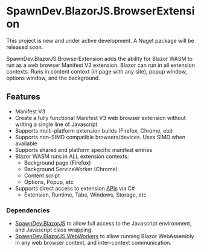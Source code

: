 
# SpawnDev.BlazorJS.BrowserExtension

This project is new and under active development. A Nuget package will be released soon.

SpawnDev.BlazorJS.BrowserExtension adds the ability for Blazor WASM to run as a web browser Manifest V3 extension. Blazor can run in all extension contexts. Runs in content context (in page with any site), popup window, options window, and the background.

## Features
- Manifest V3
- Create a fully functional Manifest V3 web browser extension without writing a single line of Javascript
- Supports multi-platform extension builds (Firefox, Chrome, etc)
- Supports non-SIMD compatible browsers/devices. Uses SIMD when available
- Supports shared and platform specific manifest entries
- Blazor WASM runs in ALL extension contexts: 
  - Background page (Firefox)
  - Background ServiceWorker (Chrome)
  - Content script
  - Options, Popup, etc
- Supports direct access to extension [APIs](https://developer.chrome.com/docs/extensions/reference/api) via C#
  - Extension, Runtime, Tabs, Windows, Storage, etc


### Dependencies
- [SpawnDev.BlazorJS](https://github.com/LostBeard/SpawnDev.BlazorJS) to allow full access to the Javascript environment, and Javascript class wrapping.
- [SpawnDev.BlazorJS.WebWorkers](https://github.com/LostBeard/SpawnDev.BlazorJS.WebWorkers) to allow running Blazor WebAssembly in any web browser context, and inter-context communication.

